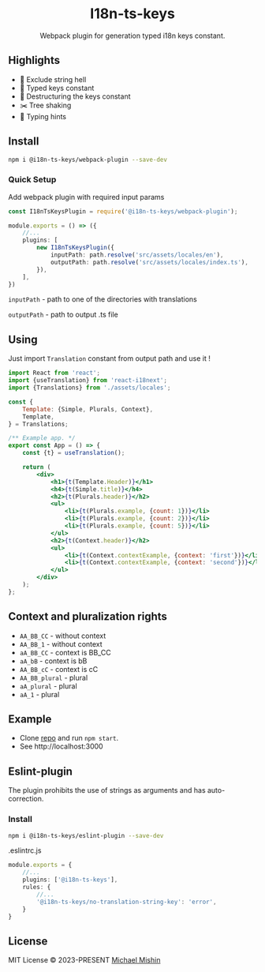 <h1 align='center'>I18n-ts-keys</h1>

[//]: # (<p align="center">)

[//]: # (<a href="https://www.npmjs.com/package/@i18n-ts-keys/webpack-plugin" target="__blank"><img src="https://img.shields.io/npm/v/@i18n-ts-keys/webpack-plugin?style=flat&colorA=002438&colorB=28CF8D" alt="NPM version"></a>)

[//]: # (<a href="https://www.npmjs.com/package/@i18n-ts-keys/webpack-plugin" target="__blank"><img alt="NPM Downloads" src="https://img.shields.io/npm/dm/@i18n-ts-keys/webpack-plugin?flat&colorA=002438&colorB=28CF8D"></a>)

[//]: # (<a href="https://github.com/platinum355/i18n-ts-keys" target="__blank"><img alt="GitHub stars" src="https://img.shields.io/github/stars/platinum355/i18n-ts-keys?flat&colorA=002438&colorB=28CF8D"></a>)

[//]: # (</p>)

<p align="center">
Webpack plugin for generation typed i18n keys constant.
</p>

## Highlights

- 🌱 Exclude string hell
- 💎 Typed keys constant
- 🚀 Destructuring the keys constant
- ✂️ Tree shaking
- 🔗 Typing hints

## Install

```bash
npm i @i18n-ts-keys/webpack-plugin --save-dev
```

### Quick Setup

Add webpack plugin with required input params

```ts
const I18nTsKeysPlugin = require('@i18n-ts-keys/webpack-plugin');

module.exports = () => ({
    //...
    plugins: [
        new I18nTsKeysPlugin({
            inputPath: path.resolve('src/assets/locales/en'),
            outputPath: path.resolve('src/assets/locales/index.ts'),
        }),
    ],
})
```

`inputPath` - path to one of the directories with translations

`outputPath` - path to output .ts file


## Using

Just import `Translation` constant from output path and use it !

```jsx
import React from 'react';
import {useTranslation} from 'react-i18next';
import {Translations} from './assets/locales';

const {
    Template: {Simple, Plurals, Context},
    Template,
} = Translations;

/** Example app. */
export const App = () => {
    const {t} = useTranslation();

    return (
        <div>
            <h1>{t(Template.Header)}</h1>
            <h4>{t(Simple.title)}</h4>
            <h2>{t(Plurals.header)}</h2>
            <ul>
                <li>{t(Plurals.example, {count: 1})}</li>
                <li>{t(Plurals.example, {count: 2})}</li>
                <li>{t(Plurals.example, {count: 5})}</li>
            </ul>
            <h2>{t(Context.header)}</h2>
            <ul>
                <li>{t(Context.contextExample, {context: 'first'})}</li>
                <li>{t(Context.contextExample, {context: 'second'})}</li>
            </ul>
        </div>
    );
};
```

## Context and pluralization rights

- `AA_BB_CC` - without context
- `AA_BB_1` - without context
- `aA_BB_CC` - context is BB_CC
- `aA_bB` - context is bB
- `AA_BB_cC` - context is cC
- `AA_BB_plural` - plural
- `aA_plural` - plural
- `aA_1` - plural


## Example

- Clone [repo](https://github.com/platinum355/i18n-ts-keys.git) and run `npm start`.
- See http://localhost:3000

## Eslint-plugin

The plugin prohibits the use of strings as arguments and has auto-correction.

### Install

```bash
npm i @i18n-ts-keys/eslint-plugin --save-dev
```

.eslintrc.js
```ts
module.exports = {
    //...
    plugins: ['@i18n-ts-keys'],
    rules: {
        //...
        '@i18n-ts-keys/no-translation-string-key': 'error',
    }
}
```

## License

MIT License © 2023-PRESENT [Michael Mishin](https://github.com/platinum355)